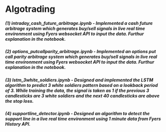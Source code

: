 # Algotrading
##### (1) intraday_cash_future_arbitrage.ipynb - Implemented a cash future arbitrage system which generates buy/sell signals in live real time environment using Fyers websocket API to input the data. Furthur explanation in the notebook.
##### (2) options_putcallparity_arbitrage.ipynb - Implemented an options put call parity arbitrage system which generates buy/sell signals in live real time environment using Fyers websocket API to input the data. Furthur explanation in the notebook.
##### (3) lstm_3white_soldiers.ipynb - Designed and implemented the LSTM algorithm to predict 3 white soldiers pattern based on a lookback period of 3. While training the data, the signal is taken as 1 if the previous 3 candlesticks are 3 white soldiers and the next 40 candlesticks are above the stop loss.
##### (4) supportline_detector.ipynb - Designed an algorithm to detect the support line in a live real time environment using 1 minute data from Fyers History API.
